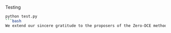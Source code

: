 Testing
```bash
python test.py
```bash
We extend our sincere gratitude to the proposers of the Zero-DCE method, whose source code has been instrumental in facilitating the smooth progress of our research.
